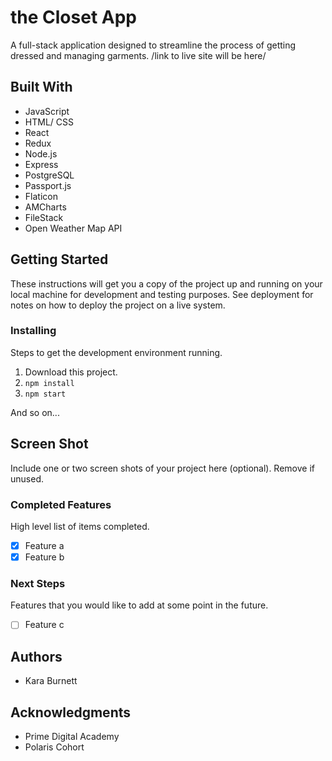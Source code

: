 # the Closet App

A full-stack application designed to streamline the process of getting dressed and managing garments. 
/link to live site will be here/

## Built With

- JavaScript
- HTML/ CSS
- React
- Redux
- Node.js
- Express
- PostgreSQL
- Passport.js
- Flaticon
- AMCharts
- FileStack
- Open Weather Map API


## Getting Started

These instructions will get you a copy of the project up and running on your local machine for development and testing purposes. See deployment for notes on how to deploy the project on a live system.

### Installing

Steps to get the development environment running.

1. Download this project.
2. `npm install`
3. `npm start`

And so on...

## Screen Shot

Include one or two screen shots of your project here (optional). Remove if unused.

### Completed Features

High level list of items completed.

- [x] Feature a
- [x] Feature b

### Next Steps

Features that you would like to add at some point in the future.

- [ ] Feature c

## Authors

* Kara Burnett


## Acknowledgments

* Prime Digital Academy 
* Polaris Cohort

